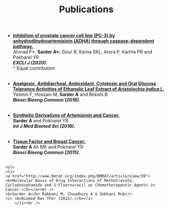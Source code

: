 <header class="post-header">
    <h1 class="post-title">Publications</h1>
</header>

<article class="post-content">
<ul>
	<li>
	<a href="https://doi.org/10.17179/excli2020-1331"> <b>Inhibition of prostate cancer cell line (PC-3) by anhydrodihydroartemisinin (ADHA) through caspase-dependent pathway.</b></a><br />
	Ahmad F*, <b>Sarder A*</b>, Gour R, Karna SKL, Arora P, Kartha PR and Pokharel YR <br/>
	<i> <b>EXCLI J (2020).</b></i> <br />
		* Equal contribution
        </li><br />
	</ul>
	
<ul>
	<li>
	<a href="https://www.journalbinet.com/uploads/2/1/0/0/21005390/02021516_analgesic_antidiarrheal_antioxidant_cytotoxic_and_oral_glucose_tolerance.pdf"> <b>Analgesic, Antidiarrheal, Antioxidant, Cytotoxic and Oral Glucose Tolerance Activities of Ethanolic Leaf Extract of <i>Aristolochia indica L</i>.</b></a><br />
	Yasmin F, Hossain M, <b>Sarder A</b> and Bokshi B <br/>
	<i> <b>Biosci Bioeng Commun (2016).</b></i> 
        </li><br />
</ul>

<ul>
	<li>
	<a href="http://www.intlmedbio.com/uploads/articles/Sarder_Amit,_Pokhrel_YR__IJMBS_2016_1(4)12-161.pdf"> <b>Synthetic Derivatives of Artemisinin and Cancer.</b></a><br />
	<b>Sarder A</b> and Pokharel YR <br/>
	<i> <b>Int J Med Biomed Sci (2016).</b></i> 
        </li><br />
</ul>

<ul>
	<li>
	<a href="https://www.journalbinet.com/uploads/2/1/0/0/21005390/030115_tissue_factor_and_breast_cancer.pdf"> <b>Tissue Factor and Breast Cancer.</b></a><br />
	<b>Sarder A</b> Ali MK and Pokharel YR<br/>
	<i> <b>Biosci Bioeng Commun (2015).</b></i> 
        </li><br />
</ul>
	
	<ul>
	<li>
	<a href="http://www.bmrat.org/index.php/BMRAT/article/view/39"> <b>Molecular Basis of Drug Interactions of Methotrexate, Cyclophosphamide and 5-Fluorouracil as Chemotherapeutic Agents in Cancer.</b></a><br />
	<b>Sarder A</b> Rabbani M, Chowdhury A & Sobhani M<br/>
	<i> <b>Biomed Res Ther (2015).</b></i> 
        </li><br />
</ul>
